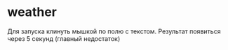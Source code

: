 # weather
Для запуска клинуть мышкой по полю с текстом. 
Результат появиться через 5 секунд (главный недостаток)
